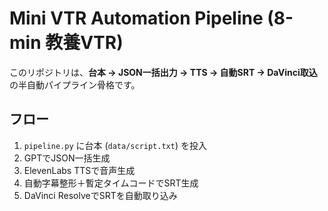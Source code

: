 # Mini VTR Automation Pipeline (8-min 教養VTR)

このリポジトリは、**台本 → JSON一括出力 → TTS → 自動SRT → DaVinci取込**の半自動パイプライン骨格です。

## フロー
1. `pipeline.py` に台本 (`data/script.txt`) を投入
2. GPTでJSON一括生成
3. ElevenLabs TTSで音声生成
4. 自動字幕整形＋暫定タイムコードでSRT生成
5. DaVinci ResolveでSRTを自動取り込み
